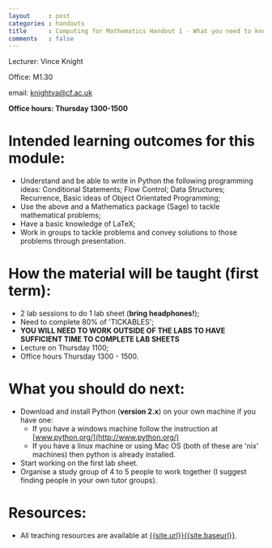 ```yaml
---
layout     : post
categories : handouts
title      : Computing for Mathematics Handout 1 - What you need to know
comments   : false
---
```


Lecturer: Vince Knight

Office: M1.30

email: knightva@cf.ac.uk

**Office hours: Thursday 1300-1500**

# Intended learning outcomes for this module:

- Understand and be able to write in Python the following programming ideas: Conditional Statements; Flow Control; Data Structures; Recurrence, Basic ideas of Object Orientated Programming;
- Use the above and a Mathematics package (Sage) to tackle mathematical problems;
- Have a basic knowledge of LaTeX;
- Work in groups to tackle problems and convey solutions to those problems through presentation.

# How the material will be taught (first term):

- 2 lab sessions to do 1 lab sheet (**bring headphones!**);
- Need to complete 80% of 'TICKABLES';
- **YOU WILL NEED TO WORK OUTSIDE OF THE LABS TO HAVE SUFFICIENT TIME TO COMPLETE LAB SHEETS**
- Lecture on Thursday 1100;
- Office hours Thursday 1300 - 1500.

# What you should do next:

- Download and install Python (**version 2.x**) on your own machine if you have one:
    - If you have a windows machine follow the instruction at [www.python.org/](http://www.python.org/)
    - If you have a linux machine or using Mac OS (both of these are 'nix' machines) then python is already installed.
- Start working on the first lab sheet.
- Organise a study group of 4 to 5 people to work together (I suggest finding people in your own tutor groups).

# Resources:

- All teaching resources are available at [{{site.url}}{{site.baseurl}}]({{site.url}}{{site.baseurl}}).
